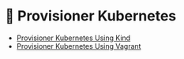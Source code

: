 # 🚀  Provisioner Kubernetes

* [Provisioner Kubernetes Using Kind](https://paulo-rogerio.github.io/kubernetes/provisioner-kubernetes-kind)
* [Provisioner Kubernetes Using Vagrant](https://paulo-rogerio.github.io/kubernetes/provisioner-kubernetes-vagrant)
